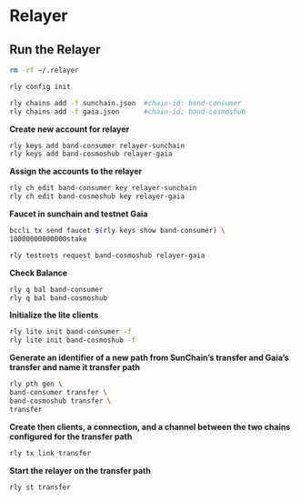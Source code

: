 # Relayer

## Run the Relayer

```bash
rm -rf ~/.relayer

rly config init
```

```bash
rly chains add -f sunchain.json  #chain-id: band-consumer
rly chains add -f gaia.json      #chain-id: band-cosmoshub
```

**Create new account for relayer**

```bash
rly keys add band-consumer relayer-sunchain
rly keys add band-cosmoshub relayer-gaia
```

**Assign the accounts to the relayer**

```bash
rly ch edit band-consumer key relayer-sunchain
rly ch edit band-cosmoshub key relayer-gaia
```

**Faucet in sunchain and testnet Gaia**

```bash
bccli tx send faucet $(rly keys show band-consumer) \
10000000000000stake

rly testnets request band-cosmoshub relayer-gaia
```

**Check Balance**

```bash
rly q bal band-consumer
rly q bal band-cosmoshub
```

**Initialize the lite clients**

```bash
rly lite init band-consumer -f
rly lite init band-cosmoshub -f
```

**Generate an identifier of a new path from SunChain’s transfer and Gaia’s transfer and name it transfer path**

```bash
rly pth gen \
band-consumer transfer \
band-cosmoshub transfer \
transfer
```

**Create then clients, a connection, and a channel between the two chains configured for the transfer path**

```bash
rly tx link transfer
```

**Start the relayer on the transfer path**

```bash
rly st transfer
```
